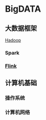 # BigDATA






## 大数据框架

[Hadoop](https://github.com/GTyingzi/BigDATA/blob/main/大数据框架/Hadoop.md#0)



### Spark



### [Flink](https://github.com/GTyingzi/BigDATA/blob/main/大数据框架/Flink.md#0)





## 计算机基础

### 操作系统

### 计算机网络
